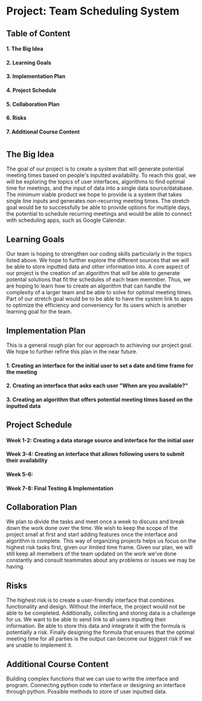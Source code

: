 # **Project: Team Scheduling System**

## **Table of Content**
#### 1. The Big Idea
#### 2. Learning Goals
#### 3. Implementation Plan
#### 4. Project Schedule
#### 5. Collaboration Plan
#### 6. Risks
#### 7. Additional Course Content
 
#       
    

## **The Big Idea**

The goal of our project is to create a system that will generate potential meeting times based on people's inputted availability. To reach this goal, we will be exploring the topics of user interfaces, algorithms to find optimal time for meetings, and the input of data into a single data source/database. The minimum viable product we hope to provide is a system that takes single line inputs and generates non-recurring meeting times. The stretch goal would be to successfully be able to provide options for multiple days, the potential to schedule recurring meetings and would be able to connect with scheduling apps, such as Google Calendar. 

##     

## **Learning Goals**
Our team is hoping to strengthen our coding skills particularly in the topics listed above. We hope to further explore the different sources that we will be able to store inputted data and other information into. A core aspect of our project is the creation of an algorithm that will be able to generate potental solutions that fit the schedules of each team memmber. Thus, we are hoping to learn how to create an algorithm that can handle the complexity of a larger team and be able to solve for optimal meeting times. Part of our stretch goal would be to be able to have the system link to apps to optimize the efficiency and conveniency for its users which is another learning goal for the team. 

##

## **Implementation Plan**

This is a general rough plan for our approach to achieving our project goal. We hope to further refine this plan in the near future. 
#### 1. Creating an interface for the initial user to set a date and time frame for the meeting
#### 2. Creating an interface that asks each user "When are you available?"
#### 3. Creating an algorithm that offers potential meeting times based on the inputted data

##

## **Project Schedule**

#### Week 1-2: Creating a data storage source and interface for the initial user
#### Week 3-4: Creating an interface that allows following users to submit their availability
#### Week 5-6:
#### Week 7-8: Final Testing & Implementation

##

## **Collaboration Plan**

We plan to divide the tasks and meet once a week to discuss and break down the work done over the time. We wish to keep the scope of the project small at first and start adding features once the interface and algorithm is complete. This way of organizing projects helps us focus on the highest risk tasks first, given our limited time frame. Given our plan, we will still keep all memebers of the team updated on the work we've done constantly and consult teammates about any problems or issues we may be having. 

##

## **Risks**

The highest risk is to create a user-friendly interface that combines functionality and design. Without the interface, the project would not be able to be completed. Additionally, collecting and storing data is a challenge for us. We want to be able to send link to all users inputting their information. Be able to store this data and integrate it with the formula is potentially a risk. Finally designing the formula that ensures that the optimal meeting time for all parties is the output can become our biggest risk if we are unable to implement it. 
##

## **Additional Course Content**
Building complex functions that we can use to write the interface and program. Connecting python code to interface or designing an interface through python. Possible methods to store of user inputted data.






